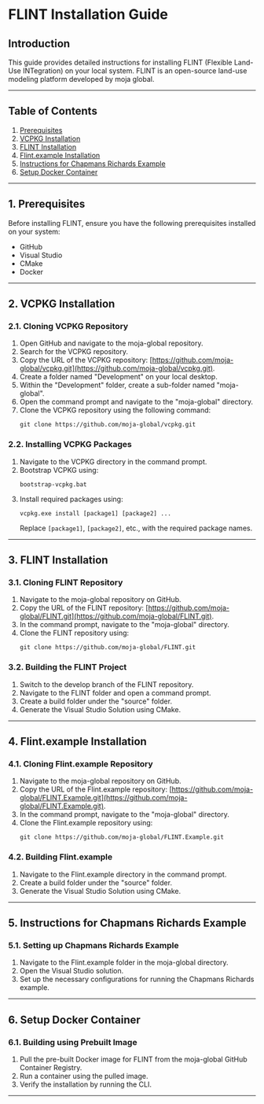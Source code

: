 # FLINT Installation Guide

## Introduction
This guide provides detailed instructions for installing FLINT (Flexible Land-Use INTegration) on your local system. FLINT is an open-source land-use modeling platform developed by moja global.

---

## Table of Contents
1. [Prerequisites](#prerequisites)
2. [VCPKG Installation](#vcpkg-installation)
3. [FLINT Installation](#flint-installation)
4. [Flint.example Installation](#flint-example-installation)
5. [Instructions for Chapmans Richards Example](#instructions-for-chapmans-richards-example)
6. [Setup Docker Container](#setup-docker-container)

---

## 1. Prerequisites <a name="prerequisites"></a>
Before installing FLINT, ensure you have the following prerequisites installed on your system:
- GitHub
- Visual Studio
- CMake
- Docker

---

## 2. VCPKG Installation <a name="vcpkg-installation"></a>
### 2.1. Cloning VCPKG Repository
1. Open GitHub and navigate to the moja-global repository.
2. Search for the VCPKG repository.
3. Copy the URL of the VCPKG repository: [https://github.com/moja-global/vcpkg.git](https://github.com/moja-global/vcpkg.git).
4. Create a folder named "Development" on your local desktop.
5. Within the "Development" folder, create a sub-folder named "moja-global".
6. Open the command prompt and navigate to the "moja-global" directory.
7. Clone the VCPKG repository using the following command:
    ```
    git clone https://github.com/moja-global/vcpkg.git
    ```

### 2.2. Installing VCPKG Packages
1. Navigate to the VCPKG directory in the command prompt.
2. Bootstrap VCPKG using:
    ```
    bootstrap-vcpkg.bat
    ```
3. Install required packages using:
    ```
    vcpkg.exe install [package1] [package2] ...
    ```
   Replace `[package1]`, `[package2]`, etc., with the required package names.

---

## 3. FLINT Installation <a name="flint-installation"></a>
### 3.1. Cloning FLINT Repository
1. Navigate to the moja-global repository on GitHub.
2. Copy the URL of the FLINT repository: [https://github.com/moja-global/FLINT.git](https://github.com/moja-global/FLINT.git).
3. In the command prompt, navigate to the "moja-global" directory.
4. Clone the FLINT repository using:
    ```
    git clone https://github.com/moja-global/FLINT.git
    ```

### 3.2. Building the FLINT Project
1. Switch to the develop branch of the FLINT repository.
2. Navigate to the FLINT folder and open a command prompt.
3. Create a build folder under the "source" folder.
4. Generate the Visual Studio Solution using CMake.

---

## 4. Flint.example Installation <a name="flint-example-installation"></a>
### 4.1. Cloning Flint.example Repository
1. Navigate to the moja-global repository on GitHub.
2. Copy the URL of the Flint.example repository: [https://github.com/moja-global/FLINT.Example.git](https://github.com/moja-global/FLINT.Example.git).
3. In the command prompt, navigate to the "moja-global" directory.
4. Clone the Flint.example repository using:
    ```
    git clone https://github.com/moja-global/FLINT.Example.git
    ```

### 4.2. Building Flint.example
1. Navigate to the Flint.example directory in the command prompt.
2. Create a build folder under the "source" folder.
3. Generate the Visual Studio Solution using CMake.

---

## 5. Instructions for Chapmans Richards Example <a name="instructions-for-chapmans-richards-example"></a>
### 5.1. Setting up Chapmans Richards Example
1. Navigate to the Flint.example folder in the moja-global directory.
2. Open the Visual Studio solution.
3. Set up the necessary configurations for running the Chapmans Richards example.

---

## 6. Setup Docker Container <a name="setup-docker-container"></a>
### 6.1. Building using Prebuilt Image
1. Pull the pre-built Docker image for FLINT from the moja-global GitHub Container Registry.
2. Run a container using the pulled image.
3. Verify the installation by running the CLI.

---


